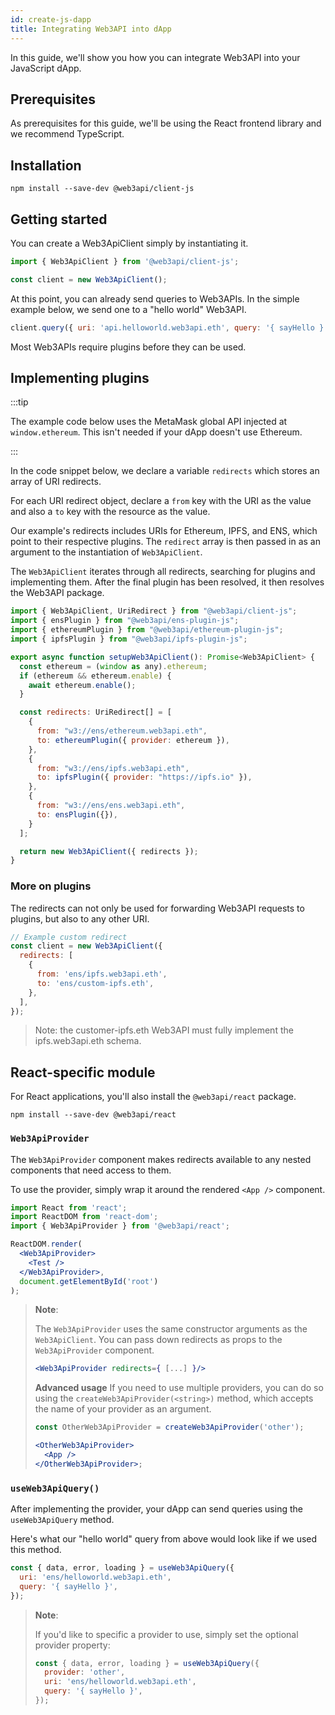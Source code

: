 ```yaml
---
id: create-js-dapp
title: Integrating Web3API into dApp
---
```


In this guide, we'll show you how you can integrate Web3API into your JavaScript dApp.

## **Prerequisites**

As prerequisites for this guide, we'll be using the React frontend library and we recommend TypeScript.

## **Installation**

```
npm install --save-dev @web3api/client-js
```

## **Getting started**

You can create a Web3ApiClient simply by instantiating it.

```js
import { Web3ApiClient } from '@web3api/client-js';

const client = new Web3ApiClient();
```

At this point, you can already send queries to Web3APIs. In the simple example below, we send one to a "hello world" Web3API.

```js
client.query({ uri: 'api.helloworld.web3api.eth', query: '{ sayHello }' });
```

Most Web3APIs require plugins before they can be used.

## **Implementing plugins**

:::tip

The example code below uses the MetaMask global API injected at `window.ethereum`. This isn't needed if your dApp doesn't use Ethereum.

:::

In the code snippet below, we declare a variable `redirects` which stores an array of URI redirects.

For each URI redirect object, declare a `from` key with the URI as the value and also a `to` key with the resource as the value.

Our example's redirects includes URIs for Ethereum, IPFS, and ENS, which point to their respective plugins. The `redirect` array is then passed in as an argument to the instantiation of `Web3ApiClient`.

The `Web3ApiClient` iterates through all redirects, searching for plugins and implementing them. After the final plugin has been resolved, it then resolves the Web3API package.

```js
import { Web3ApiClient, UriRedirect } from "@web3api/client-js";
import { ensPlugin } from "@web3api/ens-plugin-js";
import { ethereumPlugin } from "@web3api/ethereum-plugin-js";
import { ipfsPlugin } from "@web3api/ipfs-plugin-js";

export async function setupWeb3ApiClient(): Promise<Web3ApiClient> {
  const ethereum = (window as any).ethereum;
  if (ethereum && ethereum.enable) {
    await ethereum.enable();
  }

  const redirects: UriRedirect[] = [
    {
      from: "w3://ens/ethereum.web3api.eth",
      to: ethereumPlugin({ provider: ethereum }),
    },
    {
      from: "w3://ens/ipfs.web3api.eth",
      to: ipfsPlugin({ provider: "https://ipfs.io" }),
    },
    {
      from: "w3://ens/ens.web3api.eth",
      to: ensPlugin({}),
    }
  ];

  return new Web3ApiClient({ redirects });
}
```

### **More on plugins**

The redirects can not only be used for forwarding Web3API requests to plugins, but also to any other URI.

```js
// Example custom redirect
const client = new Web3ApiClient({
  redirects: [
    {
      from: 'ens/ipfs.web3api.eth',
      to: 'ens/custom-ipfs.eth',
    },
  ],
});
```

> Note: the customer-ipfs.eth Web3API must fully implement the ipfs.web3api.eth schema.

## **React-specific module**

For React applications, you'll also install the `@web3api/react` package.

```
npm install --save-dev @web3api/react
```

### **`Web3ApiProvider`**

The `Web3ApiProvider` component makes redirects available to any nested components that need access to them.

To use the provider, simply wrap it around the rendered `<App />` component.

```jsx
import React from 'react';
import ReactDOM from 'react-dom';
import { Web3ApiProvider } from '@web3api/react';

ReactDOM.render(
  <Web3ApiProvider>
    <Test />
  </Web3ApiProvider>,
  document.getElementById('root')
);
```

> **Note**:
>
> The `Web3ApiProvider` uses the same constructor arguments as the `Web3ApiClient`. You can pass down redirects as props to the `Web3ApiProvider` component.
>
> ```jsx
> <Web3ApiProvider redirects={ [...] }/>
> ```
>
> **Advanced usage**
> If you need to use multiple providers, you can do so using the `createWeb3ApiProvider(<string>)` method, which accepts the name of your provider as an argument.
>
> ```jsx
> const OtherWeb3ApiProvider = createWeb3ApiProvider('other');
>
> <OtherWeb3ApiProvider>
>   <App />
> </OtherWeb3ApiProvider>;
> ```

### **`useWeb3ApiQuery()`**

After implementing the provider, your dApp can send queries using the `useWeb3ApiQuery` method.

Here's what our "hello world" query from above would look like if we used this method.

```js
const { data, error, loading } = useWeb3ApiQuery({
  uri: 'ens/helloworld.web3api.eth',
  query: '{ sayHello }',
});
```

> **Note**:
>
> If you'd like to specific a provider to use, simply set the optional provider property:
>
> ```js
> const { data, error, loading } = useWeb3ApiQuery({
>   provider: 'other',
>   uri: 'ens/helloworld.web3api.eth',
>   query: '{ sayHello }',
> });
> ```
